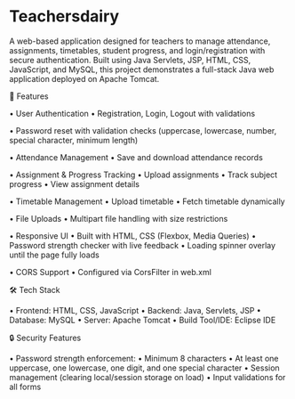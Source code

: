 # Teachersdairy

A web-based application designed for teachers to manage attendance, assignments, timetables, student progress, and login/registration with secure authentication.
Built using Java Servlets, JSP, HTML, CSS, JavaScript, and MySQL, this project demonstrates a full-stack Java web application deployed on Apache Tomcat.

🚀 Features

• User Authentication
  • Registration, Login, Logout with validations
  
  • Password reset with validation checks (uppercase, lowercase, number, special character, minimum length)

• Attendance Management
  • Save and download attendance records

• Assignment & Progress Tracking
  • Upload assignments
  • Track subject progress
  • View assignment details

• Timetable Management
  • Upload timetable
  • Fetch timetable dynamically

• File Uploads
  • Multipart file handling with size restrictions

• Responsive UI
  • Built with HTML, CSS (Flexbox, Media Queries)
  • Password strength checker with live feedback
  • Loading spinner overlay until the page fully loads

• CORS Support
  • Configured via CorsFilter in web.xml


🛠️ Tech Stack

• Frontend: HTML, CSS, JavaScript
• Backend: Java, Servlets, JSP
• Database: MySQL
• Server: Apache Tomcat
• Build Tool/IDE: Eclipse IDE


🔒 Security Features

• Password strength enforcement:
• Minimum 8 characters
• At least one uppercase, one lowercase, one digit, and one special character
• Session management (clearing local/session storage on load)
• Input validations for all forms
